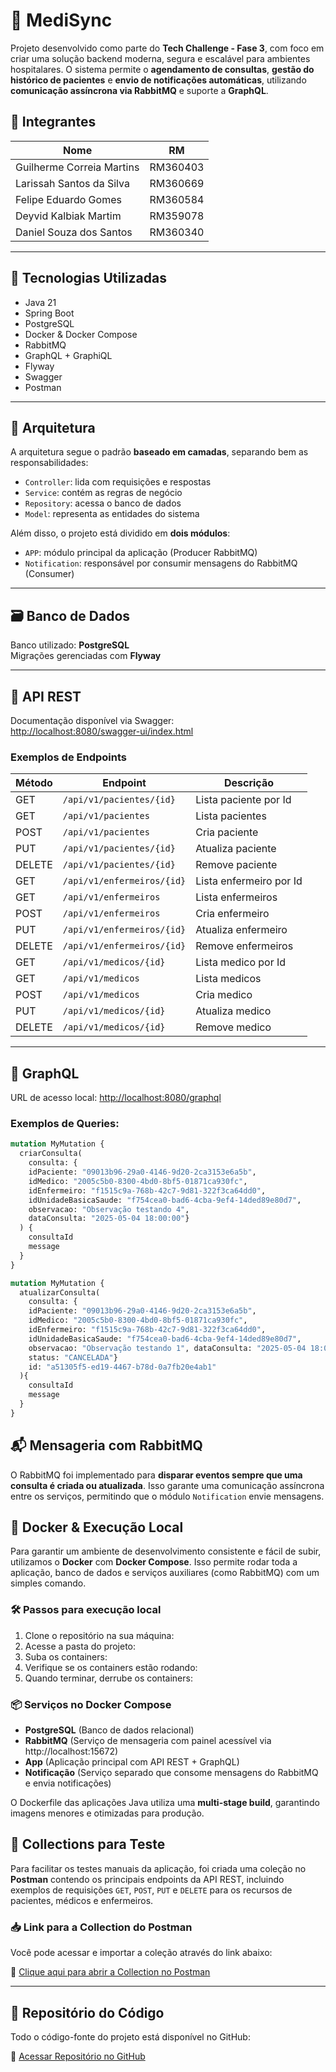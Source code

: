 # 🏥 MediSync

Projeto desenvolvido como parte do **Tech Challenge - Fase 3**, com foco em criar uma solução backend moderna, segura e escalável para ambientes hospitalares. O sistema permite o **agendamento de consultas**, **gestão do histórico de pacientes** e **envio de notificações automáticas**, utilizando **comunicação assíncrona via RabbitMQ** e suporte a **GraphQL**.

## 👥 Integrantes

| Nome                     | RM       |
|--------------------------|----------|
| Guilherme Correia Martins | RM360403 |
| Larissah Santos da Silva | RM360669 |
| Felipe Eduardo Gomes     | RM360584 |
| Deyvid Kalbiak Martim    | RM359078 |
| Daniel Souza dos Santos  | RM360340 |

---

## 🧠 Tecnologias Utilizadas

- Java 21
- Spring Boot
- PostgreSQL
- Docker & Docker Compose
- RabbitMQ
- GraphQL + GraphiQL
- Flyway
- Swagger
- Postman

---

## 🧱 Arquitetura

A arquitetura segue o padrão **baseado em camadas**, separando bem as responsabilidades:

- `Controller`: lida com requisições e respostas
- `Service`: contém as regras de negócio
- `Repository`: acessa o banco de dados
- `Model`: representa as entidades do sistema

Além disso, o projeto está dividido em **dois módulos**:
- `APP`: módulo principal da aplicação (Producer RabbitMQ)
- `Notification`: responsável por consumir mensagens do RabbitMQ (Consumer)

---

## 🗃️ Banco de Dados

Banco utilizado: **PostgreSQL**  
Migrações gerenciadas com **Flyway**

---

## 🔗 API REST

Documentação disponível via Swagger:  
[http://localhost:8080/swagger-ui/index.html](http://localhost:8080/swagger-ui/index.html)

### Exemplos de Endpoints

| Método | Endpoint | Descrição          |
|--------|----------|--------------------|
| GET | `/api/v1/pacientes/{id}` | Lista paciente por Id |
| GET    | `/api/v1/pacientes` | Lista pacientes    |
| POST   | `/api/v1/pacientes` | Cria paciente      |
| PUT    | `/api/v1/pacientes/{id}` | Atualiza paciente  |
| DELETE | `/api/v1/pacientes/{id}` | Remove paciente    |
| GET | `/api/v1/enfermeiros/{id}` | Lista enfermeiro por Id |
| GET    | `/api/v1/enfermeiros` | Lista enfermeiros  |
| POST   | `/api/v1/enfermeiros` | Cria enfermeiro    |
| PUT    | `/api/v1/enfermeiros/{id}` | Atualiza enfermeiro |
| DELETE | `/api/v1/enfermeiros/{id}` | Remove enfermeiros |
| GET | `/api/v1/medicos/{id}` | Lista medico por Id |
| GET    | `/api/v1/medicos` | Lista medicos  |
| POST   | `/api/v1/medicos` | Cria medico     |
| PUT    | `/api/v1/medicos/{id}` | Atualiza medico |
| DELETE | `/api/v1/medicos/{id}` | Remove medico   |

---

## 📡 GraphQL

URL de acesso local: [http://localhost:8080/graphql](http://localhost:8080/graphql)

### Exemplos de Queries:
```graphql
mutation MyMutation {
  criarConsulta(
    consulta: {
    idPaciente: "09013b96-29a0-4146-9d20-2ca3153e6a5b", 
    idMedico: "2005c5b0-8300-4bd0-8bf5-01871ca930fc", 
    idEnfermeiro: "f1515c9a-768b-42c7-9d81-322f3ca64dd0", 
    idUnidadeBasicaSaude: "f754cea0-bad6-4cba-9ef4-14ded89e80d7", 
    observacao: "Observação testando 4", 
    dataConsulta: "2025-05-04 18:00:00"}
  ) {
    consultaId
    message
  }
}

mutation MyMutation {
  atualizarConsulta(
    consulta: {
    idPaciente: "09013b96-29a0-4146-9d20-2ca3153e6a5b", 
    idMedico: "2005c5b0-8300-4bd0-8bf5-01871ca930fc", 
    idEnfermeiro: "f1515c9a-768b-42c7-9d81-322f3ca64dd0", 
    idUnidadeBasicaSaude: "f754cea0-bad6-4cba-9ef4-14ded89e80d7", 
    observacao: "Observação testando 1", dataConsulta: "2025-05-04 18:00:00" 
    status: "CANCELADA"}
    id: "a51305f5-ed19-4467-b78d-0a7fb20e4ab1"
  ){
    consultaId
    message
  }
}
```
## 📬 Mensageria com RabbitMQ

O RabbitMQ foi implementado para **disparar eventos sempre que uma consulta é criada ou atualizada**. Isso garante uma comunicação assíncrona entre os serviços, permitindo que o módulo `Notification` envie mensagens.

## 🐳 Docker & Execução Local

Para garantir um ambiente de desenvolvimento consistente e fácil de subir, utilizamos o **Docker** com **Docker Compose**. Isso permite rodar toda a aplicação, banco de dados e serviços auxiliares (como RabbitMQ) com um simples comando.

### 🛠️ Passos para execução local

1. Clone o repositório na sua máquina:
2. Acesse a pasta do projeto:
3. Suba os containers:
4. Verifique se os containers estão rodando:
5. Quando terminar, derrube os containers:

### 📦 Serviços no Docker Compose

- **PostgreSQL** (Banco de dados relacional)
- **RabbitMQ** (Serviço de mensageria com painel acessível via http://localhost:15672)
- **App** (Aplicação principal com API REST + GraphQL)
- **Notificação** (Serviço separado que consome mensagens do RabbitMQ e envia notificações)

O Dockerfile das aplicações Java utiliza uma **multi-stage build**, garantindo imagens menores e otimizadas para produção.

## 🧪 Collections para Teste

Para facilitar os testes manuais da aplicação, foi criada uma coleção no **Postman** contendo os principais endpoints da API REST, incluindo exemplos de requisições `GET`, `POST`, `PUT` e `DELETE` para os recursos de pacientes, médicos e enfermeiros.

### 📥 Link para a Collection do Postman

Você pode acessar e importar a coleção através do link abaixo:

🔗 [Clique aqui para abrir a Collection no Postman](https://speeding-station-415931.postman.co/workspace/fiap~d52dd68e-4865-4739-92da-bc6c1068d122/collection/43173766-55416f52-7f1f-4114-bbcd-47303d929fca?action=share&creator=28466598)

---

## 📁 Repositório do Código

Todo o código-fonte do projeto está disponível no GitHub:

🔗 [Acessar Repositório no GitHub](https://github.com/larissahsantossilva/7ADJT-MediSync-Challenge)  

